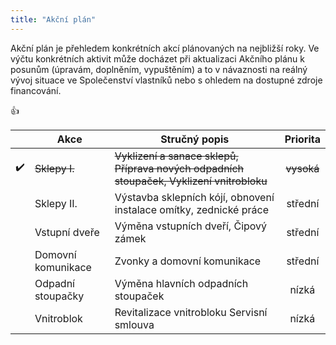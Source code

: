 ```yaml
---
title: "Akční plán"
---
```


Akční plán je přehledem konkrétních akcí plánovaných na nejbližší roky. Ve výčtu konkrétních aktivit může docházet při aktualizaci Akčního plánu k posunům (úpravám, doplněním, vypuštěním) a to v návaznosti na reálný vývoj situace ve Společenství vlastníků nebo s ohledem na dostupné zdroje financování.

:+1:

| | Akce | Stručný popis | Priorita |
| --- | --- | --- | :---: |
| :heavy_check_mark: | ~~Sklepy I.~~ | ~~Vyklizení a sanace sklepů, Příprava nových odpadních stoupaček, Vyklizení vnitrobloku~~ | ~~vysoká~~ |
| | Sklepy II.| Výstavba sklepních kójí, obnovení instalace omítky, zednické práce | střední |
| | Vstupní dveře | Výměna vstupních dveří, Čipový zámek | střední |
| | Domovní komunikace | Zvonky a domovní komunikace | střední |
| | Odpadní stoupačky | Výměna hlavních  odpadních stoupaček | nízká |
| | Vnitroblok | Revitalizace vnitrobloku Servisní smlouva | nízká |
